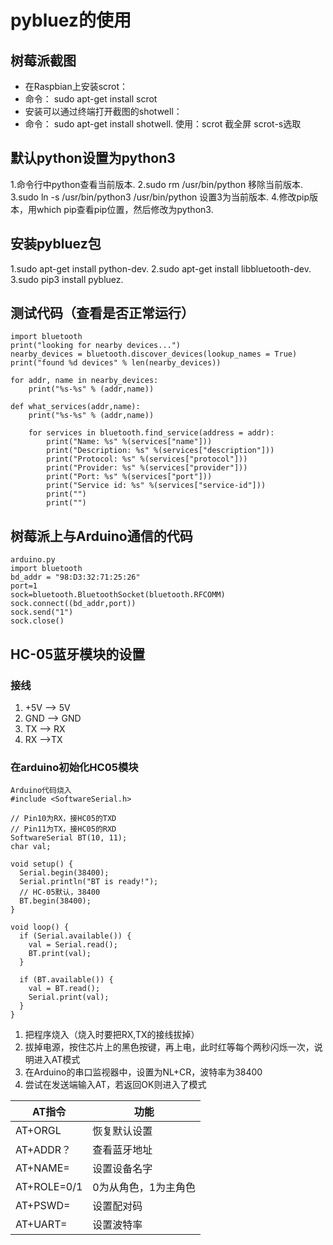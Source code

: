 pybluez的使用
===================

## 树莓派截图
- 在Raspbian上安装scrot：
- 命令： sudo apt-get install scrot
- 安装可以通过终端打开截图的shotwell：
- 命令： sudo apt-get install shotwell. 
使用：scrot 截全屏 scrot-s选取


## 默认python设置为python3
 1.命令行中python查看当前版本. 
 2.sudo rm /usr/bin/python 移除当前版本. 
 3.sudo ln -s /usr/bin/python3 /usr/bin/python 设置3为当前版本. 
 4.修改pip版本，用which pip查看pip位置，然后修改为python3. 

## 安装pybluez包
1.sudo apt-get install python-dev. 
2.sudo apt-get install libbluetooth-dev. 
3.sudo pip3 install pybluez. 

## 测试代码（查看是否正常运行）
```
import bluetooth
print("looking for nearby devices...")
nearby_devices = bluetooth.discover_devices(lookup_names = True)
print("found %d devices" % len(nearby_devices))

for addr, name in nearby_devices:
    print("%s-%s" % (addr,name))

def what_services(addr,name):
    print("%s-%s" % (addr,name))

    for services in bluetooth.find_service(address = addr):
        print("Name: %s" %(services["name"]))
        print("Description: %s" %(services["description"]))
        print("Protocol: %s" %(services["protocol"]))
        print("Provider: %s" %(services["provider"]))
        print("Port: %s" %(services["port"]))
        print("Service id: %s" %(services["service-id"]))
        print("")
        print("")
```

## 树莓派上与Arduino通信的代码
```
arduino.py
import bluetooth
bd_addr = "98:D3:32:71:25:26"
port=1
sock=bluetooth.BluetoothSocket(bluetooth.RFCOMM)
sock.connect((bd_addr,port))
sock.send("1")
sock.close()
```

## HC-05蓝牙模块的设置
### 接线
1. +5V --> 5V
2. GND --> GND
3. TX --> RX
4. RX -->TX

### 在arduino初始化HC05模块
```
Arduino代码烧入
#include <SoftwareSerial.h> 

// Pin10为RX，接HC05的TXD
// Pin11为TX，接HC05的RXD
SoftwareSerial BT(10, 11); 
char val;

void setup() {
  Serial.begin(38400); 
  Serial.println("BT is ready!");
  // HC-05默认，38400
  BT.begin(38400);
}

void loop() {
  if (Serial.available()) {
    val = Serial.read();
    BT.print(val);
  }

  if (BT.available()) {
    val = BT.read();
    Serial.print(val);
  }
}
```
1. 把程序烧入（烧入时要把RX,TX的接线拔掉）
2. 拔掉电源，按住芯片上的黑色按键，再上电，此时红等每个两秒闪烁一次，说明进入AT模式
3. 在Arduino的串口监视器中，设置为NL+CR，波特率为38400
5. 尝试在发送端输入AT，若返回OK则进入了模式    

AT指令 | 功能
------------ | -------------
AT+ORGL | 恢复默认设置
AT+ADDR？ | 查看蓝牙地址
AT+NAME=<Parma> | 设置设备名字
AT+ROLE=0/1 | 0为从角色，1为主角色
AT+PSWD=<Param> | 设置配对码
AT+UART=<Param> | 设置波特率
 













